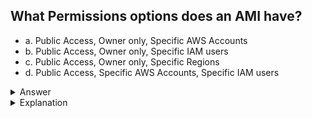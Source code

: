 ## What Permissions options does an AMI have?

- a. Public Access, Owner only, Specific AWS Accounts
- b. Public Access, Owner only, Specific IAM users
- c. Public Access, Owner only, Specific Regions
- d. Public Access, Specific AWS Accounts, Specific IAM users

<details>
  <summary>Answer</summary>

a. Public Access, Owner only, Specific AWS Accounts

</details>

<details>
  <summary>Explanation</summary>

Public Access, Owner only, Specific AWS Accounts

The correct option for an AMI's permissions is Public Access, Owner only, Specific AWS Accounts because AMIs are by default private, accessible only to the owner (the AWS account that created it). The owner can choose to share the AMI with specific AWS accounts, allowing them to launch or copy the image, or make it publicly available to all AWS users.

This setup ensures that the AMI is secured by default, but can still be shared with trusted users or organizations. It provides a flexible way for owners to control access based on the needs of their environment, such as sharing the AMI with specific AWS accounts while keeping it private from others.

</details>
